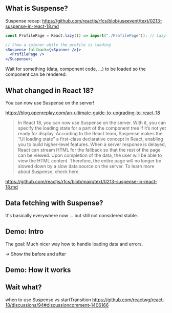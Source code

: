 ## What is Suspense?

Suspense recap: https://github.com/reactjs/rfcs/blob/useevent/text/0213-suspense-in-react-18.md

```jsx
const ProfilePage = React.lazy(() => import("./ProfilePage")); // Lazy-loaded

// Show a spinner while the profile is loading
<Suspense fallback={<Spinner />}>
  <ProfilePage />
</Suspense>;
```

Wait for something (data, component code, …) to be loaded so the component can be rendered.

## What changed in React 18?

You can now use Suspense on the server!

https://blog.openreplay.com/an-ultimate-guide-to-upgrading-to-react-18

> In React 18, you can now use Suspense on the server. With it, you can specify the loading state for a part of the component tree if it’s not yet ready for display. According to the React team, Suspense makes the “UI loading state” a first-class declarative concept in React, enabling you to build higher-level features. When a server response is delayed, React can stream HTML for the fallback so that the rest of the page can be viewed. Upon completion of the data, the user will be able to view the HTML content. Therefore, the entire page will no longer be slowed down by a slow data source on the server. To learn more about Suspense, check here.

https://github.com/reactjs/rfcs/blob/main/text/0213-suspense-in-react-18.md

## Data fetching with Suspense?

It's basically everywhere now … but still not considered stable.

## Demo: Intro

The goal: Much nicer way how to handle loading data and errors.

-> Show the before and after

## Demo: How it works

## Wait what?

when to use Suspense vs startTransition https://github.com/reactwg/react-18/discussions/94#discussioncomment-1406166
